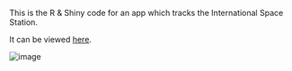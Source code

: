 This is the R & Shiny code for an app which tracks the International Space Station.

It can be viewed [here](https://connect.posit.cloud/jack-davison/content/01923d47-7961-0182-75f8-0b4adc1a13ba).

![image](https://github.com/jack-davison/Shiny-ISS-Tracker/assets/45171616/d4d43df9-d4c8-4cd3-a735-5dfe2a61fbc5)
